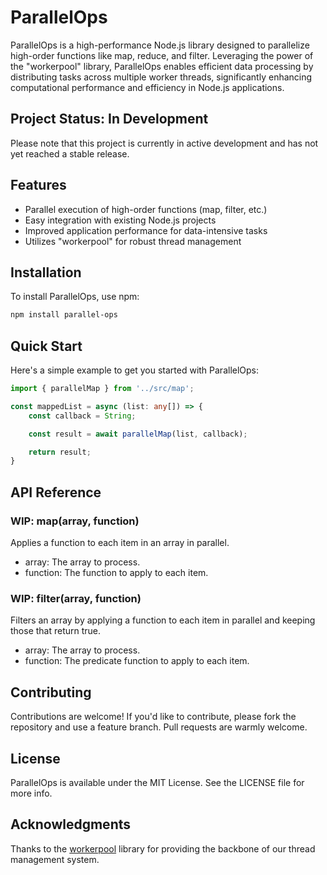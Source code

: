 # ParallelOps

ParallelOps is a high-performance Node.js library designed to parallelize high-order functions like map, reduce, and filter. Leveraging the power of the "workerpool" library, ParallelOps enables efficient data processing by distributing tasks across multiple worker threads, significantly enhancing computational performance and efficiency in Node.js applications.

## Project Status: In Development

Please note that this project is currently in active development and has not yet reached a stable release.

## Features

- Parallel execution of high-order functions (map, filter, etc.)
- Easy integration with existing Node.js projects
- Improved application performance for data-intensive tasks
- Utilizes "workerpool" for robust thread management

## Installation

To install ParallelOps, use npm:

```bash
npm install parallel-ops
```

## Quick Start

Here's a simple example to get you started with ParallelOps:

```ts
import { parallelMap } from '../src/map';

const mappedList = async (list: any[]) => {
    const callback = String;

    const result = await parallelMap(list, callback);

    return result;
}

```

## API Reference
### WIP: map(array, function)
Applies a function to each item in an array in parallel.

- array: The array to process.
- function: The function to apply to each item.

### WIP: filter(array, function)
Filters an array by applying a function to each item in parallel and keeping those that return true.

- array: The array to process.
- function: The predicate function to apply to each item.

## Contributing
Contributions are welcome! If you'd like to contribute, please fork the repository and use a feature branch. Pull requests are warmly welcome.

## License
ParallelOps is available under the MIT License. See the LICENSE file for more info.

## Acknowledgments
Thanks to the [workerpool](https://github.com/josdejong/workerpool) library for providing the backbone of our thread management system.
